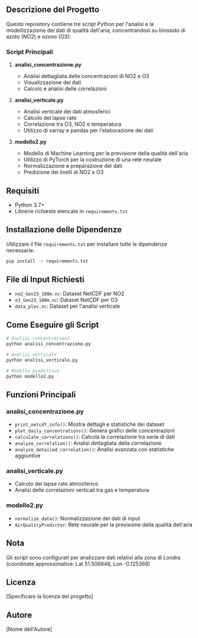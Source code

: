
## Descrizione del Progetto
Questo repository contiene tre script Python per l'analisi e la modellizzazione dei dati di qualità dell'aria, concentrandosi su biossido di azoto (NO2) e ozono (O3):

### Script Principali
1. **analisi_concentrazione.py**
   - Analisi dettagliata delle concentrazioni di NO2 e O3
   - Visualizzazione dei dati
   - Calcolo e analisi delle correlazioni

2. **analisi_verticale.py**
   - Analisi verticale dei dati atmosferici
   - Calcolo del lapse rate
   - Correlazione tra O3, NO2 e temperatura
   - Utilizzo di xarray e pandas per l'elaborazione dei dati

3. **modello2.py**
   - Modello di Machine Learning per la previsione della qualità dell'aria
   - Utilizzo di PyTorch per la costruzione di una rete neurale
   - Normalizzazione e preparazione dei dati
   - Predizione dei livelli di NO2 e O3

## Requisiti
- Python 3.7+
- Librerie richieste elencate in `requirements.txt`

## Installazione delle Dipendenze
Utilizzare il file `requirements.txt` per installare tutte le dipendenze necessarie:
```bash
pip install -r requirements.txt
```

## File di Input Richiesti
- `no2_Gen23_100m.nc`: Dataset NetCDF per NO2
- `o3_Gen23_100m.nc`: Dataset NetCDF per O3
- `data_plev.nc`: Dataset per l'analisi verticale

## Come Eseguire gli Script
```bash
# Analisi concentrazioni
python analisi_concentrazione.py

# Analisi verticale
python analisi_verticale.py

# Modello predittivo
python modello2.py
```

## Funzioni Principali
### analisi_concentrazione.py
- `print_netcdf_info()`: Mostra dettagli e statistiche dei dataset
- `plot_daily_concentrations()`: Genera grafici delle concentrazioni
- `calculate_correlations()`: Calcola la correlazione tra serie di dati
- `analyze_correlation()`: Analisi dettagliata della correlazione
- `analyze_detailed_correlation()`: Analisi avanzata con statistiche aggiuntive

### analisi_verticale.py
- Calcolo del lapse rate atmosferico
- Analisi delle correlazioni verticali tra gas e temperatura

### modello2.py
- `normalize_data()`: Normalizzazione dei dati di input
- `AirQualityPredictor`: Rete neurale per la previsione della qualità dell'aria

## Nota
Gli script sono configurati per analizzare dati relativi alla zona di Londra (coordinate approssimative: Lat 51.506848, Lon -0.125368)

## Licenza
[Specificare la licenza del progetto]

## Autore
[Nome dell'Autore]

